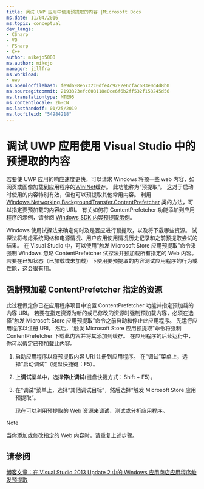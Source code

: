 ```yaml
---
title: 调试 UWP 应用中使用预提取的内容 |Microsoft Docs
ms.date: 11/04/2016
ms.topic: conceptual
dev_langs:
- CSharp
- VB
- FSharp
- C++
author: mikejo5000
ms.author: mikejo
manager: jillfra
ms.workload:
- uwp
ms.openlocfilehash: fe9d698e5732c0dfe4c9282e6cfac683e0d4d8b0
ms.sourcegitcommit: 2193323efc608118e0ce6f6b2ff532f158245d56
ms.translationtype: MTE95
ms.contentlocale: zh-CN
ms.lasthandoff: 01/25/2019
ms.locfileid: "54984218"
---
```

# <a name="debug-uwp-apps-using-prefetched-content-in-visual-studio"></a>调试 UWP 应用使用 Visual Studio 中的预提取的内容
  
 若要使 UWP 应用的响应速度更快，可以请求 Windows 将预一些 web 内容，如网页或图像加载到应用程序的[WinINet](/windows/desktop/WinInet/about-wininet)缓存。 此功能称为“预提取”。 这对于启动时使用的内容特别有效，但也可以预提取其他常用内容。 利用 [Windows.Networking.BackgroundTransfer.ContentPrefetcher](/uwp/api/Windows.Networking.BackgroundTransfer.ContentPrefetcher) 类的方法，可以指定要预加载的内容的 URI。 有关如何将 ContentPrefetcher 功能添加到应用程序的示例，请参阅 [Windows SDK 内容预提取示例](https://code.msdn.microsoft.com/windowsapps/ContentPrefetcher-Sample-432c8309)。  
  
 Windows 使用试探法来确定何时及是否应进行预提取，以及将下载哪些资源。 试探法将考虑系统网络和电源情况、用户应用使用情况历史记录和之前预提取尝试的结果。 在 Visual Studio 中，可以使用“触发 Microsoft Store 应用预提取”命令来强制 Windows 忽略 ContentPrefetcher 试探法并预加载所有指定的 Web 内容。 若要在已知状态（已加载或未加载）下使用要预提取的内容测试应用程序的行为或性能，这会很有用。  
  
## <a name="to-force-preloading-of-contentprefetcher-specified-resources"></a>强制预加载 ContentPrefetcher 指定的资源  
 此过程假定你已在应用程序项目中设置 ContentPrefetcher 功能并指定预加载的内容 URI。 若要在指定资源为新的或已修改的资源时强制预加载内容，必须在选择“触发 Microsoft Store 应用预提取”命令之前启动和停止此应用程序。 先运行应用程序以注册 URI。 然后，“触发 Microsoft Store 应用预提取”命令将强制 ContentPrefetcher 下载此内容并将其添加到缓存。 在应用程序的后续运行中，你可以假定已预加载此内容。  
  
1. 启动应用程序以将预提取内容 URI 注册到应用程序。 在“调试”菜单上，选择“启动调试”（键盘快捷键：F5）。  
  
2. 上**调试**菜单中，选择**停止调试**(键盘快捷方式：Shift + F5）。  
  
3. 在“调试”菜单上，选择“其他调试目标”，然后选择“触发 Microsoft Store 应用预提取”。  
  
   现在可以利用预提取的 Web 资源来调试、测试或分析应用程序。  
  
> [!NOTE]
>  当你添加或修改指定的 Web 内容时，请重复上述步骤。  
  
## <a name="see-also"></a>请参阅  
 [博客文章：在 Visual Studio 2013 Update 2 中的 Windows 应用商店应用程序触发预提取](https://blogs.msdn.microsoft.com/devops/2014/02/06/triggering-prefetch-for-windows-store-apps-in-visual-studio-2013-update-2/)